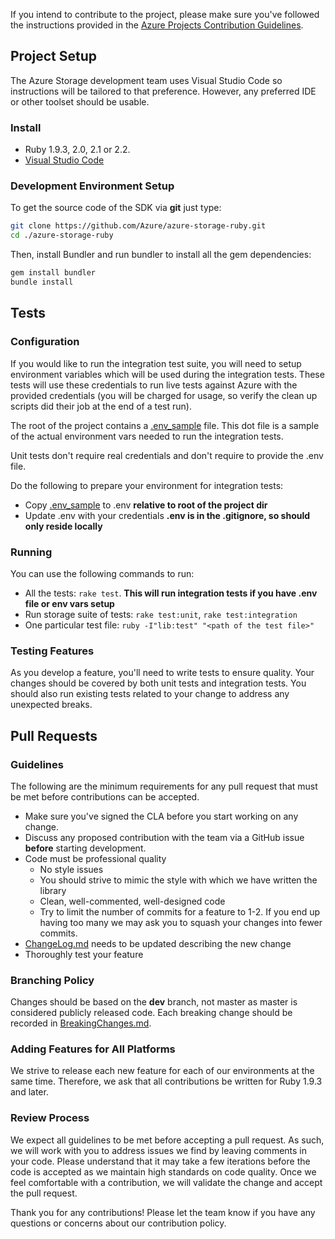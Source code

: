 If you intend to contribute to the project, please make sure you've followed the instructions provided in the [Azure Projects Contribution Guidelines](http://azure.github.io/guidelines/).
## Project Setup
The Azure Storage development team uses Visual Studio Code so instructions will be tailored to that preference. However, any preferred IDE or other toolset should be usable.

### Install
* Ruby 1.9.3, 2.0, 2.1 or 2.2.
* [Visual Studio Code](https://code.visualstudio.com/)

### Development Environment Setup
To get the source code of the SDK via **git** just type:

```bash
git clone https://github.com/Azure/azure-storage-ruby.git
cd ./azure-storage-ruby
```

Then, install Bundler and run bundler to install all the gem dependencies:

```bash
gem install bundler
bundle install
```

## Tests

### Configuration
If you would like to run the integration test suite, you will need to setup environment variables which will be used
during the integration tests. These tests will use these credentials to run live tests against Azure with the provided
credentials (you will be charged for usage, so verify the clean up scripts did their job at the end of a test run).

The root of the project contains a [.env_sample](.env_sample) file. This dot file is a sample of the actual environment vars needed to
run the integration tests.

Unit tests don't require real credentials and don't require to provide the .env file.

Do the following to prepare your environment for integration tests:

* Copy [.env_sample](.env_sample) to .env **relative to root of the project dir**
* Update .env with your credentials **.env is in the .gitignore, so should only reside locally**

### Running
You can use the following commands to run:

* All the tests: ``rake test``. **This will run integration tests if you have .env file or env vars setup**
* Run storage suite of tests: ``rake test:unit``, ``rake test:integration``
* One particular test file: ``ruby -I"lib:test" "<path of the test file>"``

### Testing Features
As you develop a feature, you'll need to write tests to ensure quality. Your changes should be covered by both unit tests and integration tests. You should also run existing tests related to your change to address any unexpected breaks.

## Pull Requests

### Guidelines
The following are the minimum requirements for any pull request that must be met before contributions can be accepted.
* Make sure you've signed the CLA before you start working on any change.
* Discuss any proposed contribution with the team via a GitHub issue **before** starting development.
* Code must be professional quality
  * No style issues
  * You should strive to mimic the style with which we have written the library
  * Clean, well-commented, well-designed code
  * Try to limit the number of commits for a feature to 1-2. If you end up having too many we may ask you to squash your changes into fewer commits.
* [ChangeLog.md](ChangeLog.md) needs to be updated describing the new change
* Thoroughly test your feature

### Branching Policy
Changes should be based on the **dev** branch, not master as master is considered publicly released code. Each breaking change should be recorded in [BreakingChanges.md](BreakingChanges.md).

### Adding Features for All Platforms
We strive to release each new feature for each of our environments at the same time. Therefore, we ask that all contributions be written for Ruby 1.9.3 and later.

### Review Process
We expect all guidelines to be met before accepting a pull request. As such, we will work with you to address issues we find by leaving comments in your code. Please understand that it may take a few iterations before the code is accepted as we maintain high standards on code quality. Once we feel comfortable with a contribution, we will validate the change and accept the pull request.

Thank you for any contributions! Please let the team know if you have any questions or concerns about our contribution policy.